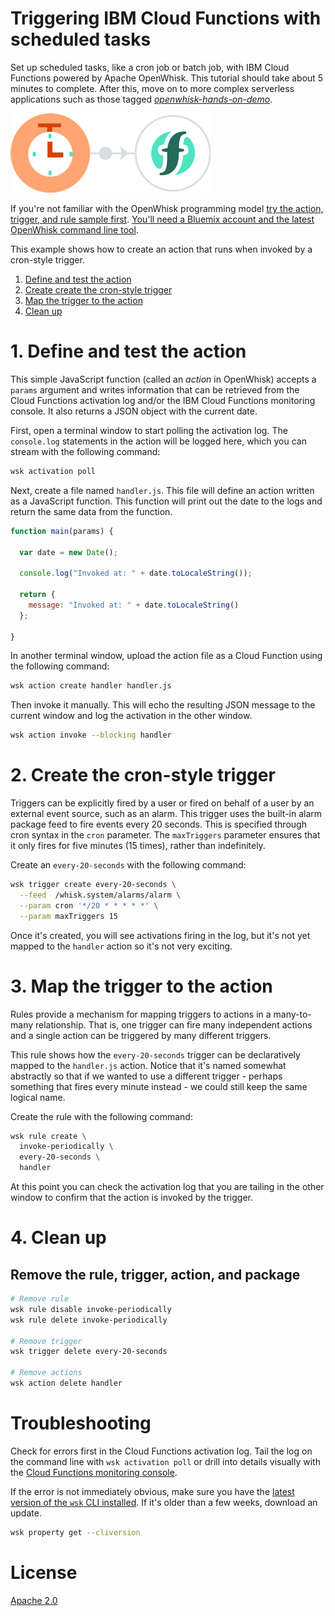 # Triggering IBM Cloud Functions with scheduled tasks
Set up scheduled tasks, like a cron job or batch job, with IBM Cloud Functions powered by Apache OpenWhisk. This tutorial should take about 5 minutes to complete. After this, move on to more complex serverless applications such as those tagged [_openwhisk-hands-on-demo_](https://github.com/search?q=topic%3Aopenwhisk-hands-on-demo+org%3AIBM&type=Repositories).

![Sample Architecture](openwhisk-scheduled-tasks.png)

If you're not familiar with the OpenWhisk programming model [try the action, trigger, and rule sample first](https://github.com/IBM/openwhisk-action-trigger-rule). [You'll need a Bluemix account and the latest OpenWhisk command line tool](https://github.com/IBM/openwhisk-action-trigger-rule/blob/master/docs/OPENWHISK.md).

This example shows how to create an action that runs when invoked by a cron-style trigger.

1. [Define and test the action](#1-define-and-test-the-action)
2. [Create create the cron-style trigger](#2-create-create-the-cron-style-trigger)
3. [Map the trigger to the action](#3-map-the-trigger-to-the-action)
4. [Clean up](#4-clean-up)

# 1. Define and test the action

This simple JavaScript function (called an _action_ in OpenWhisk) accepts a `params` argument and writes information that can be retrieved from the Cloud Functions activation log and/or the IBM Cloud Functions monitoring console. It also returns a JSON object with the current date.

First, open a terminal window to start polling the activation log. The `console.log` statements in the action will be logged here, which you can stream with the following command:

```bash
wsk activation poll
```

Next, create a file named `handler.js`. This file will define an action written as a JavaScript function. This function will print out the date to the logs and return the same data from the function.

```javascript
function main(params) {

  var date = new Date();

  console.log("Invoked at: " + date.toLocaleString());

  return { 
    message: "Invoked at: " + date.toLocaleString() 
  };

}
```

In another terminal window, upload the action file as a Cloud Function using the following command:

```bash
wsk action create handler handler.js
```

Then invoke it manually. This will echo the resulting JSON message to the current window and log the activation in the other window.

```bash
wsk action invoke --blocking handler
```

# 2. Create the cron-style trigger
Triggers can be explicitly fired by a user or fired on behalf of a user by an external event source, such as an alarm. This trigger uses the built-in alarm package feed to fire events every 20 seconds. This is specified through cron syntax in the `cron` parameter. The `maxTriggers` parameter ensures that it only fires for five minutes (15 times), rather than indefinitely.

Create an `every-20-seconds` with the following command:

```bash
wsk trigger create every-20-seconds \
  --feed  /whisk.system/alarms/alarm \
  --param cron '*/20 * * * * *' \
  --param maxTriggers 15
```

Once it's created, you will see activations firing in the log, but it's not yet mapped to the `handler` action so it's not very exciting.

# 3. Map the trigger to the action
Rules provide a mechanism for mapping triggers to actions in a many-to-many relationship. That is, one trigger can fire many independent actions and a single action can be triggered by many different triggers.

This rule shows how the `every-20-seconds` trigger can be declaratively mapped to the `handler.js` action. Notice that it's named somewhat abstractly so that if we wanted to use a different trigger - perhaps something that fires every minute instead - we could still keep the same logical name.

Create the rule with the following command:

```bash
wsk rule create \
  invoke-periodically \
  every-20-seconds \
  handler
```

At this point you can check the activation log that you are tailing in the other window to confirm that the action is invoked by the trigger.

# 4. Clean up
## Remove the rule, trigger, action, and package

```bash
# Remove rule
wsk rule disable invoke-periodically
wsk rule delete invoke-periodically

# Remove trigger
wsk trigger delete every-20-seconds

# Remove actions
wsk action delete handler
```

# Troubleshooting
Check for errors first in the Cloud Functions activation log. Tail the log on the command line with `wsk activation poll` or drill into details visually with the [Cloud Functions monitoring console](https://console.ng.bluemix.net/openwhisk/dashboard).

If the error is not immediately obvious, make sure you have the [latest version of the `wsk` CLI installed](https://console.ng.bluemix.net/openwhisk/learn/cli). If it's older than a few weeks, download an update.
```bash
wsk property get --cliversion
```

# License
[Apache 2.0](LICENSE.txt)

